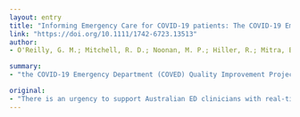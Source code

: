 ```yaml
---
layout: entry
title: "Informing Emergency Care for COVID-19 patients: The COVID-19 Emergency Department (COVED) Quality Improvement Project Protocol"
link: "https://doi.org/10.1111/1742-6723.13513"
author:
- O'Reilly, G. M.; Mitchell, R. D.; Noonan, M. P.; Hiller, R.; Mitra, B.; Brichko, L.; Luckhoff, C.; Paton, A.; Smit, D. V.; Santamaria, M. J.; Cameron, P. A.

summary:
- "the COVID-19 Emergency Department (COVED) Quality Improvement Project will provide flexible and responsive clinical tools to determine the predictors of key ED-relevant clinical outcomes. Outcomes measured include being positive and requiring intensive respiratory support. The dataset has been embedded in the Electronic Medical Record and the COVED Registry has been developed. Regression methodology will be used to generate clinical prediction tools. This project will support EDs during this pandemic. It is protected by copyright."

original:
- "There is an urgency to support Australian ED clinicians with real-time tools as the COVID-19 pandemic evolves. The COVID-19 Emergency Department (COVED) Quality Improvement Project has commenced and will provide flexible and responsive clinical tools to determine the predictors of key ED-relevant clinical outcomes. The COVED Project includes all adult patients presenting to a participating ED and meeting contemporary testing criteria for COVID-19. Outcomes measured include being COVID-19 positive and requiring intensive respiratory support. The dataset has been embedded in the Electronic Medical Record and the COVED Registry has been developed. Regression methodology will be used to generate clinical prediction tools. This project will support EDs during this pandemic. This article is protected by copyright. All rights reserved."
---
```


